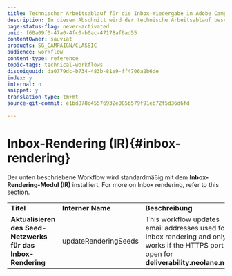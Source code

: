 ```yaml
---
title: Technischer Arbeitsablauf für die Inbox-Wiedergabe in Adobe Campaign Classic
description: In diesem Abschnitt wird der technische Arbeitsablauf beschrieben, der mit dem Inbox-Renderingpaket in Adobe Campaign Classic installiert wurde.
page-status-flag: never-activated
uuid: f60a09f0-47a0-4fc0-b0ac-47178af6ad55
contentOwner: sauviat
products: SG_CAMPAIGN/CLASSIC
audience: workflow
content-type: reference
topic-tags: technical-workflows
discoiquuid: da0779dc-b734-483b-81e9-ff4706a2b6de
index: y
internal: n
snippet: y
translation-type: tm+mt
source-git-commit: e1bd878c45576932e085b579f91eb72f5d36d6fd

---
```



# Inbox-Rendering (IR){#inbox-rendering}

Der unten beschriebene Workflow wird standardmäßig mit dem **Inbox-Rendering-Modul (IR)** installiert. For more on Inbox rendering, refer to this [section](../../delivery/using/inbox-rendering.md).

<table> 
 <tbody> 
  <tr> 
   <td> <strong>Titel</strong><br /> </td> 
   <td> <strong>Interner Name</strong><br /> </td> 
   <td> <strong>Beschreibung</strong><br /> </td> 
  </tr> 
  <tr> 
   <td> <strong>Aktualisieren des Seed-Netzwerks für das Inbox-Rendering</strong><br /> </td> 
   <td> <span class="uicontrol">updateRenderingSeeds</span><br /> </td> 
   <td> This workflow updates email addresses used for Inbox rendering and only works if the HTTPS port is open for <strong>deliverability.neolane.net</strong>.<br /> </td> 
  </tr> 
 </tbody> 
</table>

